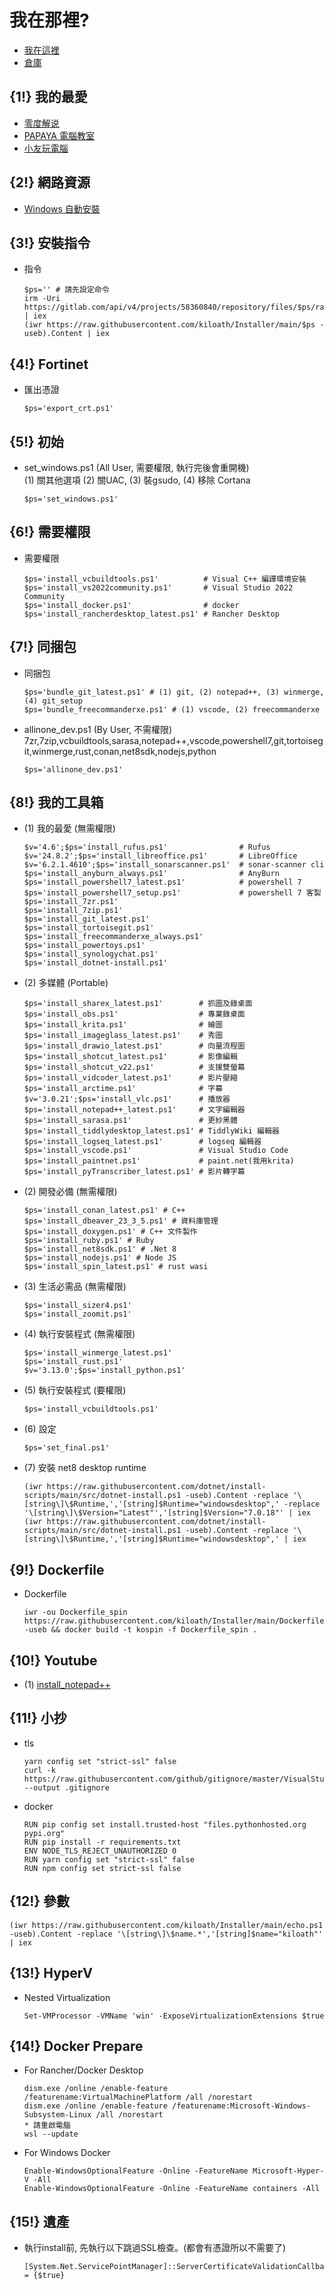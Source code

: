 # 我在那裡?
* [我在這裡](https://kiloath.github.io/Installer/)
* [倉庫](https://github.com/kiloath/Installer)

## {1!} 我的最愛
* [零度解说](https://www.youtube.com/@零度解说)
* [PAPAYA 電腦教室](https://www.youtube.com/@papayaclass)
* [小友玩電腦](https://www.youtube.com/@youplaycomputer)

## {2!} 網路資源
* [Windows 自動安裝](https://schneegans.de/windows/unattend-generator/)

## {3!} 安裝指令
* 指令
  ```
  $ps='' # 請先設定命令
  irm -Uri https://gitlab.com/api/v4/projects/58360840/repository/files/$ps/raw | iex
  (iwr https://raw.githubusercontent.com/kiloath/Installer/main/$ps -useb).Content | iex
  ```

## {4!} Fortinet
* 匯出憑證
  ```
  $ps='export_crt.ps1'
  ```

## {5!} 初始
* set_windows.ps1 (All User, 需要權限, 執行完後會重開機)  
  (1) 關其他選項 (2) 關UAC, (3) 裝gsudo, (4) 移除 Cortana
  ```
  $ps='set_windows.ps1'
  ```

## {6!} 需要權限
* 需要權限
  ```
  $ps='install_vcbuildtools.ps1'          # Visual C++ 編譯環境安裝
  $ps='install_vs2022community.ps1'       # Visual Studio 2022 Community
  $ps='install_docker.ps1'                # docker
  $ps='install_rancherdesktop_latest.ps1' # Rancher Desktop
  ```

## {7!} 同捆包
* 同捆包  
  ```
  $ps='bundle_git_latest.ps1' # (1) git, (2) notepad++, (3) winmerge, (4) git_setup
  $ps='bundle_freecommanderxe.ps1' # (1) vscode, (2) freecommanderxe
  ```
* allinone_dev.ps1 (By User, 不需權限)  
  7zr,7zip,vcbuildtools,sarasa,notepad++,vscode,powershell7,git,tortoisegit,winmerge,rust,conan,net8sdk,nodejs,python
  ```
  $ps='allinone_dev.ps1'
  ```

## {8!} 我的工具箱
* (1) 我的最愛 (無需權限)
  ```
  $v='4.6';$ps='install_rufus.ps1'                # Rufus
  $v='24.8.2';$ps='install_libreoffice.ps1'       # LibreOffice
  $v='6.2.1.4610';$ps='install_sonarscanner.ps1'  # sonar-scanner cli
  $ps='install_anyburn_always.ps1'                # AnyBurn
  $ps='install_powershell7_latest.ps1'            # powershell 7
  $ps='install_powershell7_setup.ps1'             # powershell 7 客製
  $ps='install_7zr.ps1'
  $ps='install_7zip.ps1'
  $ps='install_git_latest.ps1'
  $ps='install_tortoisegit.ps1'
  $ps='install_freecommanderxe_always.ps1'
  $ps='install_powertoys.ps1'
  $ps='install_synologychat.ps1'
  $ps='install_dotnet-install.ps1'
  ```
* (2) 多媒體 (Portable)
  ```
  $ps='install_sharex_latest.ps1'        # 抓圖及錄桌面
  $ps='install_obs.ps1'                  # 專業錄桌面
  $ps='install_krita.ps1'                # 繪圖
  $ps='install_imageglass_latest.ps1'    # 秀圖
  $ps='install_drawio_latest.ps1'        # 向量流程圖
  $ps='install_shotcut_latest.ps1'       # 影像編輯
  $ps='install_shotcut_v22.ps1'          # 支援雙螢幕
  $ps='install_vidcoder_latest.ps1'      # 影片壓縮
  $ps='install_arctime.ps1'              # 字幕
  $v='3.0.21';$ps='install_vlc.ps1'      # 播放器
  $ps='install_notepad++_latest.ps1'     # 文字編輯器
  $ps='install_sarasa.ps1'               # 更紗黑體
  $ps='install_tiddlydesktop_latest.ps1' # TiddlyWiki 編輯器
  $ps='install_logseq_latest.ps1'        # logseq 編輯器
  $ps='install_vscode.ps1'               # Visual Studio Code
  $ps='install_paintnet.ps1'             # paint.net(我用krita)
  $ps='install_pyTranscriber_latest.ps1' # 影片轉字幕
  ```
* (2) 開發必備 (無需權限)
  ```
  $ps='install_conan_latest.ps1' # C++
  $ps='install_dbeaver_23_3_5.ps1' # 資料庫管理
  $ps='install_doxygen.ps1' # C++ 文件製作
  $ps='install_ruby.ps1' # Ruby
  $ps='install_net8sdk.ps1' # .Net 8
  $ps='install_nodejs.ps1' # Node JS
  $ps='install_spin_latest.ps1' # rust wasi
  ```
* (3) 生活必需品 (無需權限)
  ```
  $ps='install_sizer4.ps1'
  $ps='install_zoomit.ps1'
  ```
* (4) 執行安裝程式 (無需權限)
  ```
  $ps='install_winmerge_latest.ps1'
  $ps='install_rust.ps1'
  $v='3.13.0';$ps='install_python.ps1'
  ```
* (5) 執行安裝程式 (要權限)
  ```
  $ps='install_vcbuildtools.ps1'
  ```
* (6) 設定
  ```
  $ps='set_final.ps1'
  ```
* (7) 安裝 net8 desktop runtime
  ```
  (iwr https://raw.githubusercontent.com/dotnet/install-scripts/main/src/dotnet-install.ps1 -useb).Content -replace '\[string\]\$Runtime,','[string]$Runtime="windowsdesktop",' -replace '\[string\]\$Version="Latest"','[string]$Version="7.0.18"' | iex
  (iwr https://raw.githubusercontent.com/dotnet/install-scripts/main/src/dotnet-install.ps1 -useb).Content -replace '\[string\]\$Runtime,','[string]$Runtime="windowsdesktop",' | iex
  ```

## {9!} Dockerfile
* Dockerfile
  ```
  iwr -ou Dockerfile_spin https://raw.githubusercontent.com/kiloath/Installer/main/Dockerfile_spin -useb && docker build -t kospin -f Dockerfile_spin .
  ```

## {10!} Youtube
* (1) [install_notepad++](https://youtu.be/iOaF_fMTBmE)

## {11!} 小抄
* tls
  ```
  yarn config set "strict-ssl" false
  curl -k https://raw.githubusercontent.com/github/gitignore/master/VisualStudio.gitignore --output .gitignore
  ```
* docker
  ```
  RUN pip config set install.trusted-host "files.pythonhosted.org pypi.org"
  RUN pip install -r requirements.txt
  ENV NODE_TLS_REJECT_UNAUTHORIZED 0
  RUN yarn config set "strict-ssl" false 
  RUN npm config set strict-ssl false
  ```

## {12!} 參數
  ```
  (iwr https://raw.githubusercontent.com/kiloath/Installer/main/echo.ps1 -useb).Content -replace '\[string\]\$name.*','[string]$name="kiloath"' | iex
  ```

## {13!} HyperV
* Nested Virtualization
  ```
  Set-VMProcessor -VMName 'win' -ExposeVirtualizationExtensions $true
  ```
## {14!} Docker Prepare
* For Rancher/Docker Desktop
  ```
  dism.exe /online /enable-feature /featurename:VirtualMachinePlatform /all /norestart
  dism.exe /online /enable-feature /featurename:Microsoft-Windows-Subsystem-Linux /all /norestart
  * 請重啟電腦
  wsl --update
  ```
  
* For Windows Docker
  ```
  Enable-WindowsOptionalFeature -Online -FeatureName Microsoft-Hyper-V -All
  Enable-WindowsOptionalFeature -Online -FeatureName containers -All
  ```
## {15!} 遺產
* 執行install前, 先執行以下跳過SSL檢查。(都會有憑證所以不需要了)
  ```
  [System.Net.ServicePointManager]::ServerCertificateValidationCallback = {$true}
  ```

